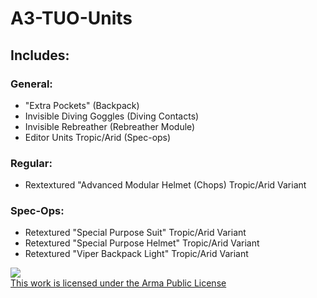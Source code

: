 # A3-TUO-Units
## Includes:
### General:
- "Extra Pockets" (Backpack)
- Invisible Diving Goggles (Diving Contacts)
- Invisible Rebreather (Rebreather Module)
- Editor Units Tropic/Arid (Spec-ops)
### Regular:
- Rextextured "Advanced Modular Helmet (Chops) Tropic/Arid Variant
### Spec-Ops:
- Retextured "Special Purpose Suit" Tropic/Arid Variant
- Retextured "Special Purpose Helmet" Tropic/Arid Variant
- Retextured "Viper Backpack Light" Tropic/Arid Variant


<a rel="license" href="https://www.bohemia.net/community/licenses/arma-public-license" target="_blank" ><img src="https://data.bistudio.com/images/license/APL.png"><br>This work is licensed under the Arma Public License</a>
